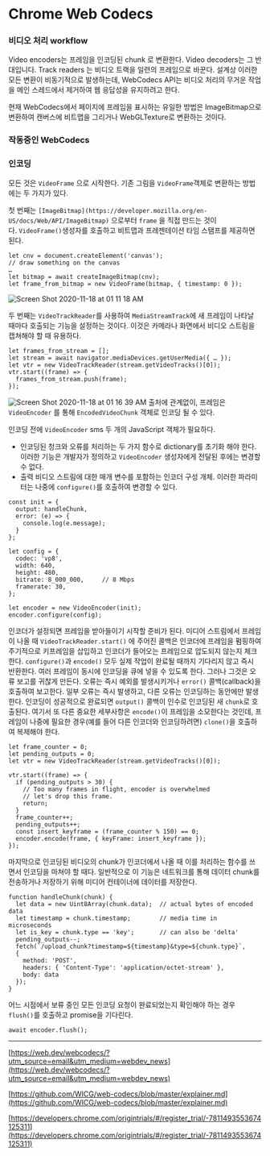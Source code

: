 # Chrome Web Codecs

### 비디오 처리 workflow

Video encoders는 프레임을 인코딩된 chunk 로 변환한다. Video decoders는 그 반대입니다. Track readers 는 비디오 트랙을 일련의 프레임으로 바꾼다. 설계상 이러한 모든 변환이 비동기적으로 발생하는데,  WebCodecs API는 비디오 처리의 무거운 작업을 메인 스레드에서 제거하여 웹 응답성을 유지하려고 한다.

현재 WebCodecs에서 페이지에 프레임을 표시하는 유일한 방법은 ImageBitmap으로 변환하여 캔버스에 비트맵을 그리거나 WebGLTexture로 변환하는 것이다.

### 작동중인 WebCodecs

### **인코딩**

모든 것은 `VideoFrame` 으로 시작한다. 기존 그림을 `VideoFrame`객체로 변환하는 방법에는 두 가지가 있다. 

첫 번째는 `[ImageBitmap](https://developer.mozilla.org/en-US/docs/Web/API/ImageBitmap)` 으로부터 `frame` 을 직접 만드는 것이다. `VideoFrame()`생성자를 호출하고 비트맵과 프레젠테이션 타임 스탬프를 제공하면 된다.

```tsx
let cnv = document.createElement('canvas');
// draw something on the canvas
…
let bitmap = await createImageBitmap(cnv);
let frame_from_bitmap = new VideoFrame(bitmap, { timestamp: 0 });
```

![Screen Shot 2020-11-18 at 01 11 18 AM](https://user-images.githubusercontent.com/49153756/99542672-abbdc880-29f5-11eb-8f6d-5f75f6626786.png)

두 번째는 `VideoTrackReader`를 사용하여 `MediaStreamTrack`에 새 프레임이 나타날 때마다 호출되는 기능을 설정하는 것이다. 이것은 카메라나 화면에서 비디오 스트림을 캡쳐해야 할 때 유용하다.

```tsx
let frames_from_stream = [];
let stream = await navigator.mediaDevices.getUserMedia({ … });
let vtr = new VideoTrackReader(stream.getVideoTracks()[0]);
vtr.start((frame) => {
  frames_from_stream.push(frame);
});
```


![Screen Shot 2020-11-18 at 01 16 39 AM](https://user-images.githubusercontent.com/49153756/99542681-ae202280-29f5-11eb-8f36-9b65fa17d705.png)
출처에 관계없이, 프레임은 `VideoEncoder` 를 통해  `EncodedVideoChunk` 객체로 인코딩 될 수 있다.

인코딩 전에 `VideoEncoder` sms 두 개의 JavaScript 객체가 필요하다.

- 인코딩된 청크와 오류를 처리하는 두 가지 함수로 dictionary를 초기화 해야 한다. 이러한 기능은 개발자가 정의하고 `VideoEncoder` 생성자에게 전달된 후에는 변경할 수 없다.
- 출력 비디오 스트림에 대한 매개 변수를 포함하는 인코더 구성 개체. 이러한 파라미터는 나중에 `configure()`를 호출하여 변경할 수 있다.

```tsx
const init = {
  output: handleChunk,
  error: (e) => {
    console.log(e.message);
  }
};

let config = {
  codec: 'vp8',
  width: 640,
  height: 480,
  bitrate: 8_000_000,     // 8 Mbps
  framerate: 30,
};

let encoder = new VideoEncoder(init);
encoder.configure(config);
```

인코더가 설정되면 프레임을 받아들이기 시작할 준비가 된다. 미디어 스트림에서 프레임이 나올 때 `VideoTrackReader.start()` 에 주어진 콜백은 인코더에 프레임을 펌핑하여 주기적으로 키프레임을 삽입하고 인코더가 들어오는 프레임으로 압도되지 않는지 체크한다. `configure()`과 `encode()` 모두 실제 작업이 완료될 때까지 기다리지 않고 즉시 반환한다. 여러 프레임이 동시에 인코딩을 큐에 넣을 수 있도록 한다. 그러나 그것은 오류 보고를 귀찮게 만든다. 오류는 즉시 예외를 발생시키거나 `error()` 콜백(callback)을 호출하여 보고한다. 일부 오류는 즉시 발생하고, 다른 오류는 인코딩하는 동안에만 발생한다. 인코딩이 성공적으로 완료되면 `output()` 콜백이 인수로 인코딩된 새 `chunk`로 호출된다. 여기서 또 다른 중요한 세부사항은 `encode()`이 프레임을 소모한다는 것인데, 프레임이 나중에 필요한 경우(예를 들어 다른 인코더와 인코딩하려면) `clone()`을 호출하여 복제해야 한다.

```tsx
let frame_counter = 0;
let pending_outputs = 0;
let vtr = new VideoTrackReader(stream.getVideoTracks()[0]);

vtr.start((frame) => {
  if (pending_outputs > 30) {
    // Too many frames in flight, encoder is overwhelmed
    // let's drop this frame.
    return;
  }
  frame_counter++;
  pending_outputs++;
  const insert_keyframe = (frame_counter % 150) == 0;
  encoder.encode(frame, { keyFrame: insert_keyframe });
});
```

마지막으로 인코딩된 비디오의 chunk가 인코더에서 나올 때 이를 처리하는 함수를 쓰면서 인코딩을 마쳐야 할 때다. 일반적으로 이 기능은 네트워크를 통해 데이터 chunk를 전송하거나 저장하기 위해 미디어 컨테이너에 데이터를 저장한다.

```tsx
function handleChunk(chunk) {
  let data = new Uint8Array(chunk.data);  // actual bytes of encoded data
  let timestamp = chunk.timestamp;        // media time in microseconds
  let is_key = chunk.type == 'key';       // can also be 'delta'
  pending_outputs--;
  fetch(`/upload_chunk?timestamp=${timestamp}&type=${chunk.type}`,
  {
    method: 'POST',
    headers: { 'Content-Type': 'application/octet-stream' },
    body: data
  });
}
```

어느 시점에서 보류 중인 모든 인코딩 요청이 완료되었는지 확인해야 하는 경우 `flush()`를 호출하고 promise을 기다린다.

```tsx
await encoder.flush();
```



---
[https://web.dev/webcodecs/?utm_source=email&utm_medium=webdev_news](https://web.dev/webcodecs/?utm_source=email&utm_medium=webdev_news)

[https://github.com/WICG/web-codecs/blob/master/explainer.md](https://github.com/WICG/web-codecs/blob/master/explainer.md)

[https://developers.chrome.com/origintrials/#/register_trial/-7811493553674125311](https://developers.chrome.com/origintrials/#/register_trial/-7811493553674125311)